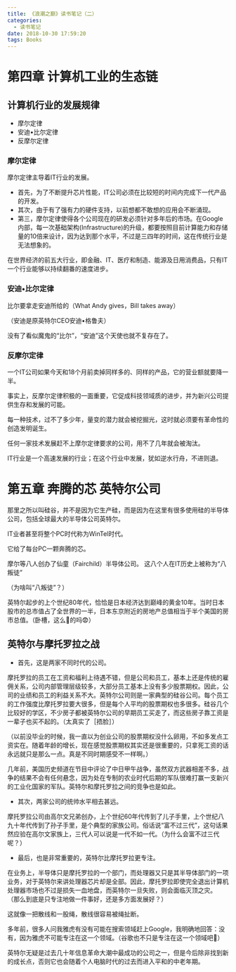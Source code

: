 ```yaml
---
title: 《浪潮之巅》读书笔记（二）
categories:
  - 读书笔记
date: 2018-10-30 17:59:20
tags: Books
---
```


# 第四章 计算机工业的生态链

## 计算机行业的发展规律

- 摩尔定律
- 安迪•比尔定律
- 反摩尔定律

<!-- more -->

### 摩尔定律

摩尔定律主导着IT行业的发展。

* 首先，为了不断提升芯片性能，IT公司必须在比较短的时间内完成下一代产品的开发。
* 其次，由于有了强有力的硬件支持，以前想都不敢想的应用会不断涌现。
* 第三，摩尔定律使得各个公司现在的研发必须针对多年后的市场。在Google内部，每一次基础架构(Infrastructure)的升级，都要按照目前计算能力和存储量的10倍来设计，因为达到那个水平，不过是三四年的时间，这在传统行业是无法想象的。

在世界经济的前五大行业，即金融、IT、医疗和制造、能源及日用消费品，只有IT一个行业能够以持续翻番的速度进步。

### 安迪•比尔定律

比尔要拿走安迪所给的（What Andy gives，Bill takes away）

（安迪是原英特尔CEO安迪•格鲁夫）

没有了看似魔鬼的“比尔”，“安迪”这个天使也就不复存在了。

### 反摩尔定律

一个IT公司如果今天和18个月前卖掉同样多的、同样的产品，它的营业额就要降一半。

事实上，反摩尔定律积极的一面重要，它促成科技领域质的进步，并为新兴公司提供生存和发展的可能。

每一种技术，过不了多少年，量变的潜力就会被挖掘光，这时就必须要有革命性的创造发明诞生。

任何一家技术发展赶不上摩尔定律要求的公司，用不了几年就会被淘汰。

IT行业是一个高速发展的行业；在这个行业中发展，犹如逆水行舟，不进则退。

# 第五章 奔腾的芯 英特尔公司

那里之所以叫硅谷，并不是因为它生产硅，而是因为在这里有很多使用硅的半导体公司，包括全球最大的半导体公司英特尔。

IT业者甚至将整个PC时代称为WinTel时代。

它给了每台PC一颗奔腾的芯。

摩尔等八人创办了仙童（Fairchild）半导体公司。
这八个人在IT历史上被称为“八叛徒”

（为啥叫“八叛徒”？）

英特尔起步的上个世纪80年代，恰恰是日本经济达到巅峰的黄金10年。当时日本股市的总市值占了全世界的一半，日本东京附近的房地产总值相当于半个美国的房市总值。（卧槽，这么🐂的吗😨）

## 英特尔与摩托罗拉之战

* 首先，这是两家不同时代的公司。

摩托罗拉的员工在工资和福利上待遇不错，但是公司和员工，基本上还是传统的雇佣关系，公司内部管理层级较多，大部分员工基本上没有多少股票期权。因此，公司的业绩和员工的利益关系不大。英特尔公司则是一家典型的硅谷公司。每个员工的工作强度比摩托罗拉要大很多，但是每个人平均的股票期权也多很多。硅谷几个比较好的学区，不少房子都被英特尔公司的早期员工买走了，而这些房子靠工资是一辈子也买不起的。（太真实了［捂脸］）

（以前没毕业的时候，我一直以为创业公司的股票期权没什么卵用，不如多发点工资实在。随着年龄的增长，现在感觉股票期权其实还是很重要的，只拿死工资的话永远就只是那么一点。真是不同时期感受不一样啊。）

几年前，美国历史频道在节目中评论了中日甲午战争，虽然双方武器相差不多，战争的结果不会有任何悬念，因为处在专制的农业时代后期的军队很难打赢一支新兴的工业化国家的军队。英特尔和摩托罗拉之间的竞争也是如此。

* 其次，两家公司的统帅水平相去甚远。

摩托罗拉公司由高尔文兄弟创办，上个世纪60年代传到了儿子手里，上个世纪八九十年代传到了孙子手里，是个典型的家族公司。俗话说“富不过三代”，这句话果然应验在高尔文家族上，三代人可以说是一代不如一代。（为什么会富不过三代呢？）

* 最后，也是非常重要的，英特尔比摩托罗拉更专注。

在业务上，半导体只是摩托罗拉的一个部门，而处理器又只是其半导体部门的一项业务，对于英特尔来讲处理器芯片却是全部。因此，摩托罗拉即使完全退出计算机处理器市场也不过是损失一血地盘，而英特尔一旦失败，则会面临灭顶之灾。
（那么到底是只专注地做一件事好，还是多方面发展好？）

这就像一把散线和一股绳，散线很容易被绳扯断。

多年前，很多人问我雅虎有没有可能在搜索领域赶上Google，我明确地回答：没有，因为雅虎不可能专注在这一个领域。（谷歌也不只是专注在这一个领域吧🤔️）

英特尔无疑是过去几十年信息革命大潮中最成功的公司之一，但是今后除非找到新的成长点，否则它也会随着个人电脑时代的过去而进入平和的中老年期。